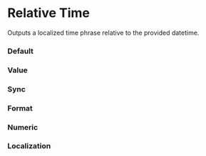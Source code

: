 # Relative Time

Outputs a localized time phrase relative to the provided datetime.

<Playground />

<Usage />

<Api />

<GlobalConfig />

<Examples />

### Default

<Example src="examples/default" />

### Value

<Example src="examples/value" />

### Sync

<Example src="examples/sync" />

### Format

<Example src="examples/format" />

### Numeric

<Example src="examples/numeric" />

### Localization

<Example src="examples/localization" />

<LastModified />
